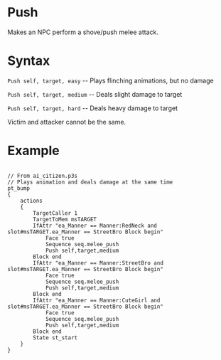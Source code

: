 # Push
<p>Makes an NPC perform a shove/push melee attack.
<h1>Syntax</h1>
<p><code class="language-js">Push self, target, easy</code> -- Plays flinching animations, but no damage
<p><code class="language-js">Push self, target, medium</code> -- Deals slight damage to target
<p><code class="language-js">Push self, target, hard</code> -- Deals heavy damage to target
<p>Victim and attacker cannot be the same.
<h1>Example</h1>
<pre><code class="language-js">
// From ai_citizen.p3s
// Plays animation and deals damage at the same time
pt_bump
{
	actions
	{
		TargetCaller 1
		TargetToMem msTARGET
		IfAttr "ea_Manner == Manner:RedNeck and slot#msTARGET.ea_Manner == StreetBro Block begin"
			Face true
			Sequence seq.melee_push
			Push self,target,medium
		Block end
		IfAttr "ea_Manner == Manner:StreetBro and slot#msTARGET.ea_Manner == StreetBro Block begin"
			Face true
			Sequence seq.melee_push
			Push self,target,medium
		Block end
		IfAttr "ea_Manner == Manner:CuteGirl and slot#msTARGET.ea_Manner == StreetBro Block begin"
			Face true
			Sequence seq.melee_push
			Push self,target,medium
		Block end
		State st_start
	}
}
</code></pre>